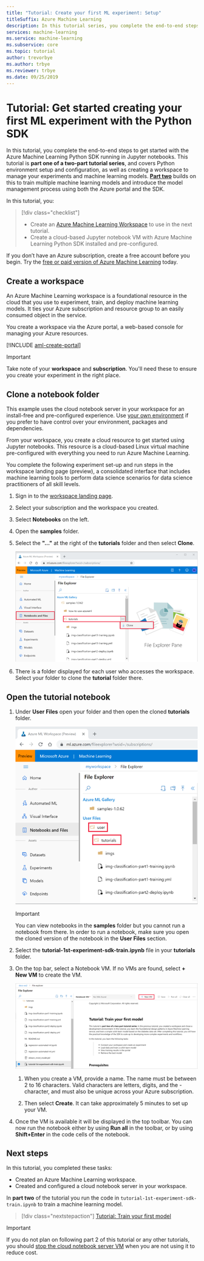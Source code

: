 ```yaml
---
title: "Tutorial: Create your first ML experiment: Setup"
titleSuffix: Azure Machine Learning
description: In this tutorial series, you complete the end-to-end steps to get started with the Azure Machine Learning Python SDK running in Jupyter notebooks.  Part one covers creating a cloud notebook server environment as well as creating a workspace to manage your experiments and machine learning models.
services: machine-learning
ms.service: machine-learning
ms.subservice: core
ms.topic: tutorial
author: trevorbye
ms.author: trbye
ms.reviewer: trbye
ms.date: 09/25/2019
---
```


# Tutorial: Get started creating your first ML experiment with the Python SDK

In this tutorial, you complete the end-to-end steps to get started with the Azure Machine Learning Python SDK running in Jupyter notebooks. This tutorial is **part one of a two-part tutorial series**, and covers Python environment setup and configuration, as well as creating a workspace to manage your experiments and machine learning models. [**Part two**](tutorial-1st-experiment-sdk-train.md) builds on this to train multiple machine learning models and introduce the model management process using both the Azure portal and the SDK.

In this tutorial, you:

> [!div class="checklist"]
> * Create an [Azure Machine Learning Workspace](concept-workspace.md) to use in the next tutorial.
> * Create a cloud-based Jupyter notebook VM with Azure Machine Learning Python SDK installed and pre-configured.

If you don’t have an Azure subscription, create a free account before you begin. Try the [free or paid version of Azure Machine Learning](https://aka.ms/AMLFree) today.

## Create a workspace

An Azure Machine Learning workspace is a foundational resource in the cloud that you use to experiment, train, and deploy machine learning models. It ties your Azure subscription and resource group to an easily consumed object in the service. 

You create a workspace via the Azure portal, a web-based console for managing your Azure resources. 

[!INCLUDE [aml-create-portal](../../../includes/aml-create-in-portal.md)]

>[!IMPORTANT] 
> Take note of your **workspace** and **subscription**. You'll need these to ensure you create your experiment in the right place. 


## <a name="azure"></a>Clone a notebook folder

This example uses the cloud notebook server in your workspace for an install-free and pre-configured experience. Use [your own environment](how-to-configure-environment.md#local) if you prefer to have control over your environment, packages and dependencies.

From your workspace, you create a cloud resource to get started using Jupyter notebooks. This resource is a cloud-based Linux virtual machine pre-configured with everything you need to run Azure Machine Learning.

You complete the following experiment set-up and run steps in the workspace landing page (preview), a consolidated interface that includes machine learning tools to perform data science scenarios for data science practitioners of all skill levels.

1. Sign in to the [workspace landing page](https://ml.azure.com/).

1. Select your subscription and the workspace you created.

1. Select **Notebooks** on the left.

1. Open the **samples** folder.

1. Select the **"..."** at the right of the **tutorials** folder and then select **Clone**.

    ![Clone folder](media/tutorial-1st-experiment-sdk-setup/clone-tutorials.png)

1. There is a folder displayed for each user who accesses the workspace.  Select your folder to clone the **tutorial**  folder there.

## Open the tutorial notebook 

1. Under **User Files** open your folder and then open the cloned **tutorials** folder.

    ![Open tutorials folder](media/tutorial-1st-experiment-sdk-setup/expand-user-folder.png)

    > [!IMPORTANT]
    > You can view notebooks in the **samples** folder but you cannot run a notebook from there.  In order to run a notebook, make sure you open the cloned version of the notebook in the **User Files** section.
    
1. Select the **tutorial-1st-experiment-sdk-train.ipynb** file in your **tutorials** folder.

1. On the top bar, select a Notebook VM. If no VMs are found, select **+ New VM** to create the VM.

    ![Create a VM](media/tutorial-1st-experiment-sdk-setup/no-vm.png)

    1. When you create a VM, provide a name.  The name must be between 2 to 16 characters. Valid characters are letters, digits, and the - character, and must also be unique across your Azure subscription.

    1. Then select **Create**. It can take approximately 5 minutes to set up your VM.

1. Once the VM is available it will be displayed in the top toolbar.  You can now run the notebook either by using **Run all** in the toolbar, or by using **Shift+Enter** in the code cells of the notebook.


## Next steps

In this tutorial, you completed these tasks:

* Created an Azure Machine Learning workspace.
* Created and configured a cloud notebook server in your workspace.

In **part two** of the tutorial you run the code in `tutorial-1st-experiment-sdk-train.ipynb` to train a machine learning model. 

> [!div class="nextstepaction"]
> [Tutorial: Train your first model](tutorial-1st-experiment-sdk-train.md)

> [!IMPORTANT]
> If you do not plan on following part 2 of this tutorial or any other tutorials, you should [stop the cloud notebook server VM](tutorial-1st-experiment-sdk-train.md#clean-up-resources) when you are not using it to reduce cost.


